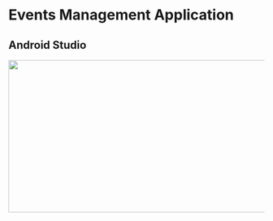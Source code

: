 # Events Management Application 
## Android Studio

[<img src="https://img.youtube.com/vi/7SmPcjy4S5c/maxresdefault.jpg" width="600" height="300"/>](https://www.youtube.com/embed/7SmPcjy4S5c)
